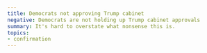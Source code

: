 ```yaml
---
title: Democrats not approving Trump cabinet
negative: Democrats are not holding up Trump cabinet approvals
summary: It's hard to overstate what nonsense this is.
topics:
- confirmation
---
```

